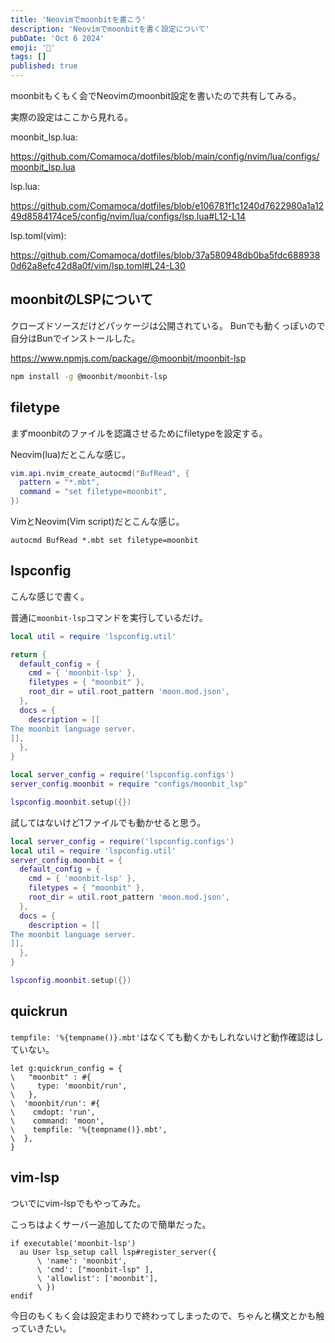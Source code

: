 ```yaml
---
title: 'Neovimでmoonbitを書こう'
description: 'Neovimでmoonbitを書く設定について'
pubDate: 'Oct 6 2024'
emoji: '🦊'
tags: []
published: true
---
```


moonbitもくもく会でNeovimのmoonbit設定を書いたので共有してみる。

実際の設定はここから見れる。

moonbit_lsp.lua:

https://github.com/Comamoca/dotfiles/blob/main/config/nvim/lua/configs/moonbit_lsp.lua

lsp.lua:

https://github.com/Comamoca/dotfiles/blob/e106781f1c1240d7622980a1a1249d8584174ce5/config/nvim/lua/configs/lsp.lua#L12-L14

lsp.toml(vim):

https://github.com/Comamoca/dotfiles/blob/37a580948db0ba5fdc6889380d62a8efc42d8a0f/vim/lsp.toml#L24-L30

## moonbitのLSPについて

クローズドソースだけどパッケージは公開されている。
Bunでも動くっぽいので自分はBunでインストールした。

https://www.npmjs.com/package/@moonbit/moonbit-lsp

```sh
npm install -g @moonbit/moonbit-lsp
```

## filetype

まずmoonbitのファイルを認識させるためにfiletypeを設定する。

Neovim(lua)だとこんな感じ。

```lua
vim.api.nvim_create_autocmd("BufRead", {
  pattern = "*.mbt",
  command = "set filetype=moonbit",
})
```

VimとNeovim(Vim script)だとこんな感じ。

```vim
autocmd BufRead *.mbt set filetype=moonbit
```

## lspconfig

こんな感じで書く。

普通に`moonbit-lsp`コマンドを実行しているだけ。

```lua
local util = require 'lspconfig.util'

return {
  default_config = {
    cmd = { 'moonbit-lsp' },
    filetypes = { "moonbit" },
    root_dir = util.root_pattern 'moon.mod.json',
  },
  docs = {
    description = [[
The moonbit language server.
]],
  },
}
```

```lua
local server_config = require('lspconfig.configs')
server_config.moonbit = require "configs/moonbit_lsp"

lspconfig.moonbit.setup({})
```

試してはないけど1ファイルでも動かせると思う。

```lua
local server_config = require('lspconfig.configs')
local util = require 'lspconfig.util'
server_config.moonbit = {
  default_config = {
    cmd = { 'moonbit-lsp' },
    filetypes = { "moonbit" },
    root_dir = util.root_pattern 'moon.mod.json',
  },
  docs = {
    description = [[
The moonbit language server.
]],
  },
}

lspconfig.moonbit.setup({})
```

## quickrun

`tempfile: '%{tempname()}.mbt'`はなくても動くかもしれないけど動作確認はしていない。

```vim
let g:quickrun_config = {
\   "moonbit" : #{
\     type: 'moonbit/run',
\   },
\  'moonbit/run': #{
\    cmdopt: 'run',
\    command: 'moon',
\    tempfile: '%{tempname()}.mbt',
\  },
}
```

## vim-lsp

ついでにvim-lspでもやってみた。

こっちはよくサーバー追加してたので簡単だった。

```vim
if executable('moonbit-lsp')
  au User lsp_setup call lsp#register_server({
      \ 'name': 'moonbit',
      \ 'cmd': ["moonbit-lsp" ],
      \ 'allowlist': ['moonbit'],
      \ })
endif
```

今日のもくもく会は設定まわりで終わってしまったので、ちゃんと構文とかも触っていきたい。
